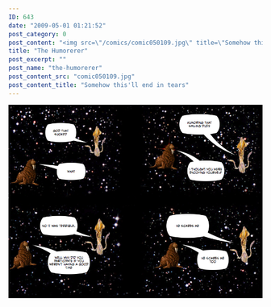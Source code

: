 ```yaml
---
ID: 643
date: "2009-05-01 01:21:52"
post_category: 0
post_content: "<img src=\"/comics/comic050109.jpg\" title=\"Somehow this'll end in tears\" />"
title: "The Humorerer"
post_excerpt: ""
post_name: "the-humorerer"
post_content_src: "comic050109.jpg"
post_content_title: "Somehow this'll end in tears"
---
```



[![Somehow this'll end in tears](/comics-hi-res/comic050109.jpg)](/comics-hi-res/comic050109.jpg "Somehow this'll end in tears")
